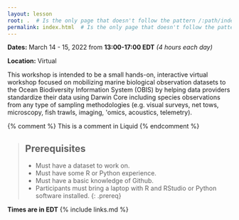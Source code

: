 ```yaml
---
layout: lesson
root: .  # Is the only page that doesn't follow the pattern /:path/index.html
permalink: index.html  # Is the only page that doesn't follow the pattern /:path/index.html
---
```

**Dates:** March 14 - 15, 2022 from **13:00-17:00 EDT** *(4 hours each day)*

**Location:** Virtual

This workshop is intended to be a small hands-on, interactive virtual workshop focused on mobilizing marine biological 
observation datasets to the Ocean Biodiversity Information System (OBIS) by helping data providers standardize their 
data using Darwin Core including species observations from any type of sampling methodologies (e.g. visual surveys, 
net tows, microscopy, fish trawls, imaging, 'omics, acoustics, telemetry). 
<!-- this is an html comment -->

{% comment %} This is a comment in Liquid {% endcomment %}

> ## Prerequisites
> * Must have a dataset to work on.
> * Must have some R or Python experience.
> * Must have a basic knowledge of Github.
> * Participants must bring a laptop with R and RStudio or Python software installed.
{: .prereq}

**Times are in EDT**
{% include links.md %}

